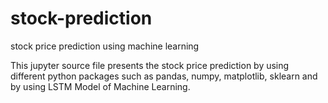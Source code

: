 # stock-prediction
stock price prediction using machine learning

This jupyter source file presents the stock price prediction by using different python packages such as pandas, numpy, matplotlib, sklearn 
and by using LSTM Model of Machine Learning.
